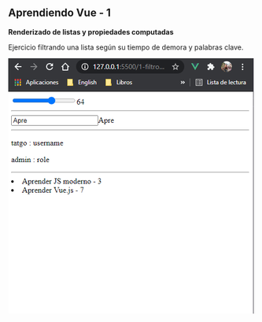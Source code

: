 ## Aprendiendo Vue - 1

**Renderizado de listas y propiedades computadas**

Ejercicio filtrando una lista según su tiempo de demora y palabras clave. 

![Screenshot-ejercicio](../img/filtrar-lista.png)
